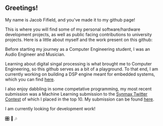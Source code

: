 ## Greetings!  
My name is Jacob Fifield, and you've made it to my github page!

This is where you will find some of my personal software/hardware development projects, as well as public facing contributions to university projects. Here is a little about myself and the work present on this github:

Before starting my journey as a Computer Engineering student, I was an Audio Engineer and Musician.   

Learning about digital singal processing is what brought me to Computer Engineering, so this github serves as a bit of a playground. To that end, I am currently working on building a DSP engine meant for embedded systems, which you can find [here](https://github.com/Fife/Fife-DSP).

I also enjoy dabbling in some competative programming, my most recent submission was a Machine Learning submission to the [Synmax Twitter Contest](https://synmax.com/home/synmax-twitter-contest/) of which I placed in the top 10. My submission can be found [here](https://github.com/Fife/Proteus-ShipTracker).

I am currently looking for development work! 

:control_knobs: :guitar: 🎶
